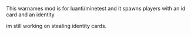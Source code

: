 This warnames mod is for luanti/minetest  and  it spawns players with an id card and an identity

im still working on stealing identity cards.
